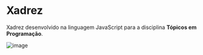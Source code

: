 # Xadrez
Xadrez desenvolvido na linguagem JavaScript para a disciplina <strong>Tópicos em Programação</strong>.

![image](https://user-images.githubusercontent.com/42442369/107854517-1450f180-6dfb-11eb-8fe3-a686ba6f60fb.png)
